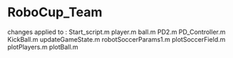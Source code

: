 # RoboCup_Team
changes applied to :
Start_script.m
player.m
ball.m
PD2.m
PD_Controller.m
KickBall.m
updateGameState.m
robotSoccerParams1.m
plotSoccerField.m
plotPlayers.m
plotBall.m
